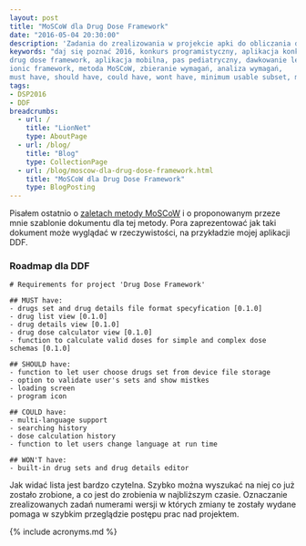 ```yaml
---
layout: post
title: "MoSCoW dla Drug Dose Framework"
date: "2016-05-04 20:30:00"
description: 'Zadania do zrealizowania w projekcie apki do obliczania dawek leków'
keywords: "daj się poznać 2016, konkurs programistyczny, aplikacja konkursowa,
drug dose framework, aplikacja mobilna, pas pediatryczny, dawkowanie leków,
ionic framework, metoda MoSCoW, zbieranie wymagań, analiza wymagań, 
must have, should have, could have, wont have, minimum usable subset, markdown"
tags:
- DSP2016
- DDF
breadcrumbs:
  - url: /
    title: "LionNet"
    type: AboutPage
  - url: /blog/
    title: "Blog"
    type: CollectionPage
  - url: /blog/moscow-dla-drug-dose-framework.html
    title: "MoSCoW dla Drug Dose Framework"
    type: BlogPosting
---
```


Pisałem ostatnio o [zaletach metody MoSCoW][1] i o proponowanym przeze mnie szablonie
dokumentu dla tej metody. Pora zaprezentować jak taki dokument może wyglądać w 
rzeczywistości, na przykładzie mojej aplikacji DDF.

### Roadmap dla DDF

    # Requirements for project 'Drug Dose Framework'

    ## MUST have:
    - drugs set and drug details file format specyfication [0.1.0]
    - drug list view [0.1.0]
    - drug details view [0.1.0]
    - drug dose calculator view [0.1.0]
    - function to calculate valid doses for simple and complex dose schemas [0.1.0]

    ## SHOULD have:
    - function to let user choose drugs set from device file storage
    - option to validate user's sets and show mistkes
    - loading screen
    - program icon

    ## COULD have:
    - multi-language support
    - searching history
    - dose calculation history
    - function to let users change language at run time

    ## WON'T have:
    - built-in drug sets and drug details editor

Jak widać lista jest bardzo czytelna. Szybko można wyszukać na niej co już zostało
zrobione, a co jest do zrobienia w najbliższym czasie. Oznaczanie zrealizowanych
zadań numerami wersji w których zmiany te zostały wydane pomaga w szybkim przeglądzie
postępu prac nad projektem.

[1]: {{site.url}}/2016/04/29/podroz-na-wschod-roadmap-z-moscow.html

{% include acronyms.md %}